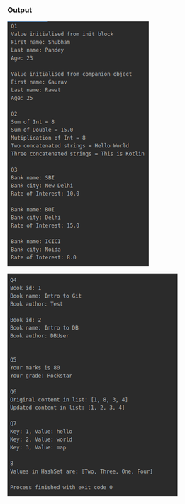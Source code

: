 
### Output
![Output](https://github.com/shubham-ttn/AndroidBootcamp2021/blob/Qsns18FEB2021/output1.png)

![Output](https://github.com/shubham-ttn/AndroidBootcamp2021/blob/Qsns18FEB2021/output2.png)
